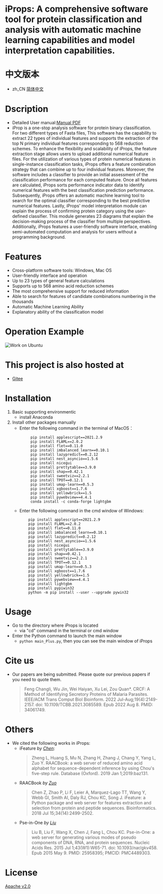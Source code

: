 # iProps: A comprehensive software tool for protein classification and analysis with automatic machine learning capabilities and model interpretation capabilities.

# 中文版本
- zh_CN [简体中文](zh_CN.md)

# Dscription
- Detailed User manual:[Manual PDF](./manual.pdf)  
- iProp is a one-stop analysis software for protein binary classification. For two different types of Fasta files, This software has the capability to extract 22 types of individual features and supports the extraction of the top N primary individual features corresponding to 568 reduction schemes.  To enhance the flexibility and scalability of iProps, the feature extraction stage allows users to upload additional numerical feature files.  For the utilization of various types of protein numerical features in single-instance classification tasks, iProps offers a feature combination strategy that can combine up to four individual features.  Moreover, the software includes a classifier to provide an initial assessment of the classification performance for each computed feature.  Once all features are calculated, iProps sorts performance indicator data to identify numerical features with the best classification prediction performance.  Subsequently, iProps offers an automatic machine learning tool to search for the optimal classifier corresponding to the best predictive numerical features.  Lastly, iProps' model interpretation module can explain the process of confirming protein category using the user-defined classifier.  This module generates 23 diagrams that explain the decision-making process of the classifier from multiple perspectives.  Additionally, iProps features a user-friendly software interface, enabling semi-automated computation and analysis for users without a programming background. 

# Features
- Cross-platform software tools: Windows, Mac OS
- User-friendly interface and operation
- Up to 23 types of general feature calculations
- Supports up to 568 amino acid reduction schemes
- The most comprehensive support for reduced information
- Able to search for features of candidate combinations numbering in the thousands
- Automatic Machine Learning Ability
- Explanatory ability of the classification model
# Operation Example
![Work on Ubuntu](example.gif)

# This project is also hosted at
- [Gitee](https://gitee.com/zam1024t/LocalizedMenu)

# Installation
  1. Basic supporting environmentic  
     - install Anaconda
  2. Install other packages manually  
     - Enter the following command in the terminal of MacOS：
        ```
             pip install applescript==2021.2.9  
             pip install FLAML==2.0.2  
             pip install flet==0.11.0  
             pip install imbalanced_learn==0.10.1  
             pip install lazypredict==0.2.12  
             pip install nest_asyncio==1.5.6  
             pip install nicegui  
             pip install prettytable==3.9.0  
             pip install shap==0.42.1  
             pip install sweetviz==2.2.1  
             pip install TPOT==0.12.1  
             pip install umap-learn==0.5.3  
             pip install xgboost==1.7.6  
             pip install yellowbrick==1.5  
             pip install pywebview==4.4.1  
             conda install -c conda-forge lightgbm
        ```
     - Enter the following command in the cmd window of Windows:
        ```
            pip install applescript==2021.2.9  
            pip install FLAML==2.0.2  
            pip install flet==0.11.0  
            pip install imbalanced_learn==0.10.1  
            pip install lazypredict==0.2.12  
            pip install nest_asyncio==1.5.6  
            pip install nicegui  
            pip install prettytable==3.9.0  
            pip install shap==0.42.1  
            pip install sweetviz==2.2.1  
            pip install TPOT==0.12.1  
            pip install umap-learn==0.5.3  
            pip install xgboost==1.7.6  
            pip install yellowbrick==1.5  
            pip install pywebview==4.4.1  
            pip install lightgbm  
            pip install pypiwin32  
            python -m pip install --user --upgrade pywin32  
        ```

# Usage
- Go to the directory where iProps is located
	- via "cd" command in the terminal or cmd window
- Enter the Python command to launch the main window
	- `python main_Plus.py`, then you can see the main window of iProps

# Cite us
- Our papers are being submitted. Please quote our previous papers if you need to quote them.  
	> Feng Changli, Wu Jin, Wei Haiyan, Xu Lei, Zou Quan*. CRCF: A Method of Identifying Secretory Proteins of Malaria Parasites. IEEE/ACM Trans Comput Biol Bioinform. 2022 Jul-Aug;19(4):2149-2157. doi: 10.1109/TCBB.2021.3085589. Epub 2022 Aug 8. PMID: 34061749.

# Others
- We cited the following works in iProps:
    - iFeature *by [Chen](https://pubmed.ncbi.nlm.nih.gov/29528364/)*:  
        >Zheng L, Huang S, Mu N, Zhang H, Zhang J, Chang Y, Yang L, Zuo Y. RAACBook: a web server of reduced amino acid alphabet for sequence-dependent inference by using Chou's five-step rule. Database (Oxford). 2019 Jan 1;2019:baz131.
    - RAACBook *by [Zuo](https://pubmed.ncbi.nlm.nih.gov/31802128/)*
		> Chen Z, Zhao P, Li F, Leier A, Marquez-Lago TT, Wang Y, Webb GI, Smith AI, Daly RJ, Chou KC, Song J. iFeature: a Python package and web server for features extraction and selection from protein and peptide sequences. Bioinformatics. 2018 Jul 15;34(14):2499-2502.
    - Pse-in-One *by [Liu](https://pubmed.ncbi.nlm.nih.gov/25958395/)*
		> Liu B, Liu F, Wang X, Chen J, Fang L, Chou KC. Pse-in-One: a web server for generating various modes of pseudo components of DNA, RNA, and protein sequences. Nucleic Acids Res. 2015 Jul 1;43(W1):W65-71. doi: 10.1093/nar/gkv458. Epub 2015 May 9. PMID: 25958395; PMCID: PMC4489303.

# License
[Apache v2.0](LICENSE)

